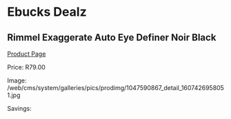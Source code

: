 
# Ebucks Dealz
## Rimmel Exaggerate Auto Eye Definer Noir Black
[Product Page](https://www.ebucks.com/web/shop/productSelected.do?prodId=1047590867&catId=1186086453)

Price: R79.00

Image: /web/cms/system/galleries/pics/prodimg/1047590867_detail_1607426958051.jpg

Savings: 


	